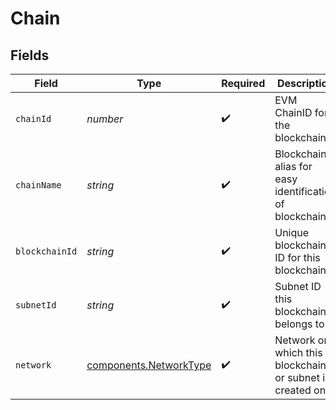 # Chain


## Fields

| Field                                                            | Type                                                             | Required                                                         | Description                                                      | Example                                                          |
| ---------------------------------------------------------------- | ---------------------------------------------------------------- | ---------------------------------------------------------------- | ---------------------------------------------------------------- | ---------------------------------------------------------------- |
| `chainId`                                                        | *number*                                                         | :heavy_check_mark:                                               | EVM ChainID for the blockchain.                                  | 43114                                                            |
| `chainName`                                                      | *string*                                                         | :heavy_check_mark:                                               | Blockchain alias for easy identification of blockchains.         | c_chain                                                          |
| `blockchainId`                                                   | *string*                                                         | :heavy_check_mark:                                               | Unique blockchain ID for this blockchain.                        | 2q9e4r6Mu3U68nU1fYjgbR6JvwrRx36CohpAX5UQxse55x1Q5                |
| `subnetId`                                                       | *string*                                                         | :heavy_check_mark:                                               | Subnet ID this blockchain belongs to.                            | 11111111111111111111111111111111LpoYY                            |
| `network`                                                        | [components.NetworkType](../../models/components/networktype.md) | :heavy_check_mark:                                               | Network on which this blockchain or subnet is created on.        | mainnet                                                          |